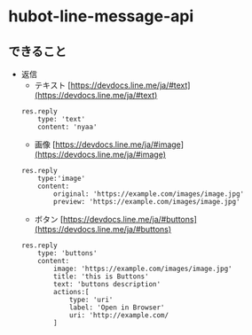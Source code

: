 # hubot-line-message-api
## できること
* 返信
    * テキスト
    [https://devdocs.line.me/ja/#text](https://devdocs.line.me/ja/#text)
    ```
    res.reply
        type: 'text'
        content: 'nyaa'
    ```
    * 画像
    [https://devdocs.line.me/ja/#image](https://devdocs.line.me/ja/#image)
    ```
    res.reply
        type:'image'
        content:
            original: 'https://example.com/images/image.jpg'
            preview: 'https://example.com/images/image.jpg'
    ```
    * ボタン
    [https://devdocs.line.me/ja/#buttons](https://devdocs.line.me/ja/#buttons)
    ```
    res.reply
        type: 'buttons'
        content:
            image: 'https://example.com/images/image.jpg'
            title: 'this is Buttons'
            text: 'buttons description'
            actions:[
                type: 'uri'
                label: 'Open in Browser'
                uri: 'http://example.com/
            ]
    ```
